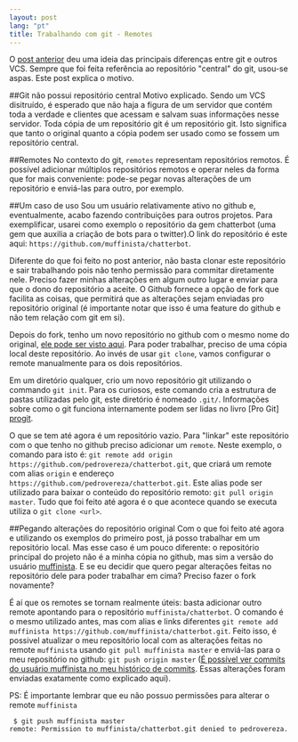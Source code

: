 ```yaml
---
layout: post
lang: "pt"
title: Trabalhando com git - Remotes
---
```


O [post anterior][git-part-one] deu uma ideia das principais diferenças entre git e outros VCS. Sempre que foi feita referência ao repositório "central" do git, usou-se aspas. Este post explica o motivo.

##Git não possui repositório central
Motivo explicado. Sendo um VCS disitruído, é esperado que não haja a figura de um servidor que contém toda a verdade e clientes que acessam e salvam suas informações nesse servidor. Toda cópia de um repositório git é um repositório git. Isto significa que tanto o original quanto a cópia podem ser usado como se fossem um repositório central.

##Remotes
No contexto do git, `remotes` representam repositórios remotos. É possível adicionar múltiplos repositórios remotos e operar neles da forma que for mais conveniente: pode-se pegar novas alterações de um repositório e enviá-las para outro, por exemplo.

##Um caso de uso
Sou um usuário relativamente ativo no github e, eventualmente, acabo fazendo contribuições para outros projetos. Para exemplificar, usarei como exemplo o repositório da gem chatterbot (uma gem que auxilia a criação de bots para o twitter).O link do repositório é este aqui: `https://github.com/muffinista/chatterbot`. 

Diferente do que foi feito no post anterior, não basta clonar este repositório e sair trabalhando pois não tenho permissão para commitar diretamente nele. Preciso fazer minhas alterações em algum outro lugar e enviar para que o dono do repositório a aceite. O Github fornece a opção de fork que facilita as coisas, que permitirá que as alterações sejam enviadas pro repositório original (é importante notar que isso é uma feature do github e não tem relação com git em si).

Depois do fork, tenho um novo repositório no github com o mesmo nome do original, [ele pode ser visto aqui][chatterbot_copy]. Para poder trabalhar, preciso de uma cópia local deste repositório. Ao invés de usar `git clone`, vamos configurar o remote manualmente para os dois repositórios.

Em um diretório qualquer, crio um novo repositório git utilizando o commando `git init`. Para os curiosos, este comando cria a estrutura de pastas utilizadas pelo git, este diretório é nomeado `.git/`. Informações sobre como o git funciona internamente podem ser lidas no livro [Pro Git] [progit].

O que se tem até agora é um repositório vazio. Para "linkar" este repositório com o que tenho no github preciso adicionar um `remote`. Neste exemplo, o comando para isto é: `git remote add origin https://github.com/pedrovereza/chatterbot.git`, que criará um remote com alias `origin` e endereço `https://github.com/pedrovereza/chatterbot.git`. Este alias pode ser utilizado para baixar o conteúdo do repositório remoto: `git pull origin master`. Tudo que foi feito até agora é o que acontece quando se executa utiliza o `git clone <url>`.

##Pegando alterações do repositório original
Com o que foi feito até agora e utilizando os exemplos do primeiro post, já posso trabalhar em um repositório local. Mas esse caso é um pouco diferente: o repositório principal do projeto não é a minha cópia no github, mas sim a versão do usuário [muffinista][muffinista_user]. E se eu decidir que quero pegar alterações feitas no repositório dele para poder trabalhar em cima? Preciso fazer o fork novamente?

É aí que os remotes se tornam realmente úteis: basta adicionar outro remote apontando para o repositório `muffinista/chatterbot`. O comando é o mesmo utilizado antes, mas com alias e links diferentes `git remote add muffinista https://github.com/muffinista/chatterbot.git`. Feito isso, é possivel atualizar o meu repositório local com as alterações feitas no remote `muffinista` usando `git pull muffinista master` e enviá-las para o meu repositório no github: `git push origin master` ([É possível ver commits do usuário muffinista no meu histórico de commits][commit_history]. Essas alterações foram enviadas exatamente como explicado aqui). 

PS: É importante lembrar que eu não possuo permissões para alterar o remote `muffinista`

```
 $ git push muffinista master
remote: Permission to muffinista/chatterbot.git denied to pedrovereza.
```

[progit]:http://git-scm.com/book
[muffinista_user]: https://github.com/muffinista
[chatterbot_copy]: https://github.com/pedrovereza/chatterbot
[commit_history]: https://github.com/pedrovereza/chatterbot/commits/master
[git-part-one]: /trabalhando-com-git